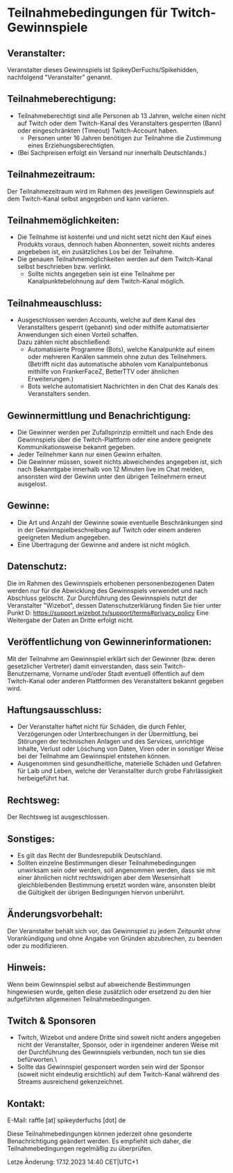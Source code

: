 # Teilnahmebedingungen für Twitch-Gewinnspiele

## Veranstalter:
Veranstalter dieses Gewinnspiels ist SpikeyDerFuchs/Spikehidden, nachfolgend "Veranstalter" genannt.

## Teilnahmeberechtigung:
- Teilnahmeberechtigt sind alle Personen ab 13 Jahren, welche einen nicht auf Twitch oder dem Twitch-Kanal des Veranstalters gesperrten (Bann) oder eingeschränkten (Timeout) Twitch-Account haben.
  - Personen unter 16 Jahren benötigen zur Teilnahme die Zustimmung eines Erziehungsberechtigten.
- (Bei Sachpreisen erfolgt ein Versand nur innerhalb Deutschlands.)

## Teilnahmezeitraum:
Der Teilnahmezeitraum wird im Rahmen des jeweiligen Gewinnspiels auf dem Twitch-Kanal selbst angegeben und kann variieren.

## Teilnahmemöglichkeiten:
- Die Teilnahme ist kostenfei und und nicht setzt nicht den Kauf eines Produkts voraus, dennoch haben Abonnenten, soweit nichts anderes angebeben ist, ein zusätzliches Los bei der Teilnahme.
- Die genauen Teilnahmemöglichkeiten werden auf dem Twitch-Kanal selbst beschrieben bzw. verlinkt.
  - Sollte nichts angegeben sein ist eine Teilnahme per Kanalpunktebelohnung auf dem Twitch-Kanal möglich.

## Teilnahmeauschluss:
- Ausgeschlossen werden Accounts, welche auf dem Kanal des Veranstallters gesperrt (gebannt) sind oder mithilfe automatisierter Anwendungen sich einen Vorteil schaffen.\
  Dazu zählen nicht abschließend:
  - Automatisierte Programme (Bots), welche Kanalpunkte auf einem oder mehreren Kanälen sammeln ohne zutun des Teilnehmers. (Betrifft nicht das automatische abholen vom Kanalpuntebonus mithilfe von FrankerFaceZ, BetterTTV oder ähnlichen Erweiterungen.)
  - Bots welche automatisiert Nachrichten in den Chat des Kanals des Veranstalters senden.

## Gewinnermittlung und Benachrichtigung:
- Die Gewinner werden per Zufallsprinzip ermittelt und nach Ende des Gewinnspiels über die Twitch-Plattform oder eine andere geeignete Kommunikationsweise bekannt gegeben.
- Jeder Teilnehmer kann nur einen Gewinn erhalten.
- Die Gewinner müssen, soweit nichts abweichendes angegeben ist, sich nach Bekanntgabe innerhalb von 12 Minuten live im Chat melden, ansonsten wird der Gewinn unter den übrigen Teilnehmern erneut ausgelost. 

## Gewinne:
- Die Art und Anzahl der Gewinne sowie eventuelle Beschränkungen sind in der Gewinnspielbeschreibung auf Twitch oder einem anderen geeigneten Medium angegeben.
- Eine Übertragung der Gewinne and andere ist nicht möglich.

## Datenschutz:
Die im Rahmen des Gewinnspiels erhobenen personenbezogenen Daten werden nur für die Abwicklung des Gewinnspiels verwendet und nach Abschluss gelöscht. Zur Durchführung des Gewinnspiels nutzt der Veranstalter "Wizebot", dessen Datenschutzerklärung finden Sie hier unter Punkt D: https://support.wizebot.tv/support/terms#privacy_policy Eine Weitergabe der Daten an Dritte erfolgt nicht.

## Veröffentlichung von Gewinnerinformationen:
Mit der Teilnahme am Gewinnspiel erklärt sich der Gewinner (bzw. deren gesetzlicher Vertreter) damit einverstanden, dass sein Twitch-Benutzername, Vorname und/oder Stadt eventuell öffentlich auf dem Twitch-Kanal oder anderen Plattformen des Veranstalters bekannt gegeben wird.

## Haftungsausschluss:
- Der Veranstalter haftet nicht für Schäden, die durch Fehler, Verzögerungen oder Unterbrechungen in der Übermittlung, bei Störungen der technischen Anlagen und des Services, unrichtige Inhalte, Verlust oder Löschung von Daten, Viren oder in sonstiger Weise bei der Teilnahme am Gewinnspiel entstehen können.
- Ausgenommen sind gesundheitliche, materielle Schäden und Gefahren für Laib und Leben, welche der Veranstallter durch grobe Fahrlässigkeit herbeigeführt hat.

## Rechtsweg:
Der Rechtsweg ist ausgeschlossen.

## Sonstiges:
- Es gilt das Recht der Bundesrepublik Deutschland.
- Sollten einzelne Bestimmungen dieser Teilnahmebedingungen unwirksam sein oder werden, soll angenommen werden, dass sie mit einer ähnlichen nicht rechtswidrigen aber dem Wesensinhalt gleichbleibenden Bestimmung ersetzt worden wäre, ansonsten bleibt die Gültigkeit der übrigen Bedingungen hiervon unberührt.

## Änderungsvorbehalt:
Der Veranstalter behält sich vor, das Gewinnspiel zu jedem Zeitpunkt ohne Vorankündigung und ohne Angabe von Gründen abzubrechen, zu beenden oder zu modifizieren.

## Hinweis:
Wenn beim Gewinnspiel selbst auf abweichende Bestimmungen hingewiesen wurde, gelten diese zusätzlich oder ersetzend zu den hier aufgeführten allgemeinen Teilnahmebedingungen.

## Twitch & Sponsoren
- Twitch, Wizebot und andere Dritte sind soweit nicht anders angegeben nicht der Veranstalter, Sponsor, oder in irgendeiner anderen Weise mit der Durchführung des Gewinnspiels verbunden, noch tun sie dies befürworten.\
- Sollte das Gewinnspiel gesponsert worden sein wird der Sponsor (soweit nicht eindeutig ersichtlich) auf dem Twitch-Kanal während des Streams ausreichend gekenzeichnet.

## Kontakt:
E-Mail: raffle [at] spikeyderfuchs [dot] de

Diese Teilnahmebedingungen können jederzeit ohne gesonderte Benachrichtigung geändert werden. Es empfiehlt sich daher, die Teilnahmebedingungen regelmäßig zu überprüfen.

Letze Änderung: 17.12.2023 14:40 CET|UTC+1

